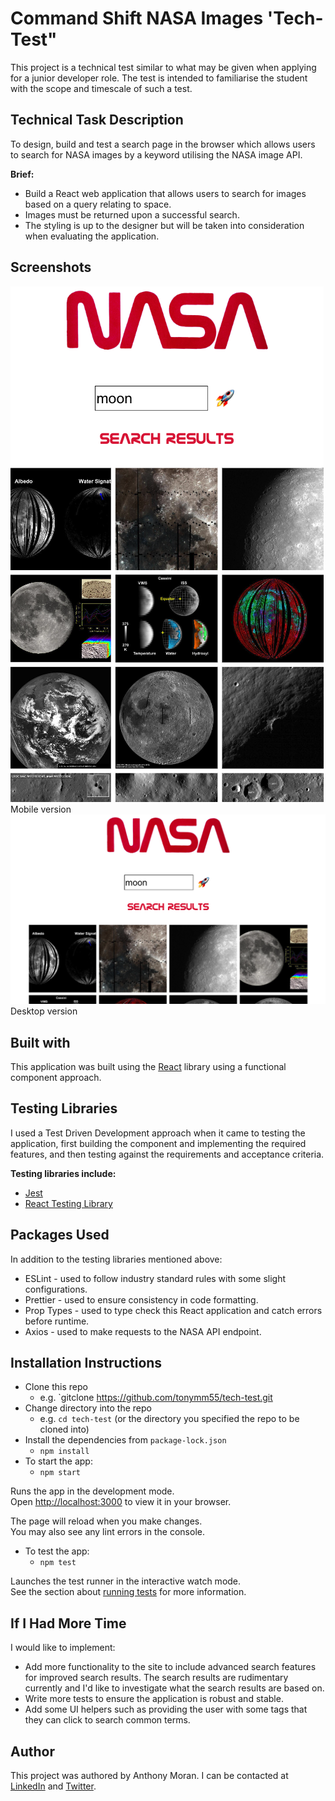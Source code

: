 # Command Shift NASA Images 'Tech-Test"

This project is a technical test similar to what may be given when applying for a junior developer role. The test is intended to familiarise the student with the scope and timescale of such a test.

## Technical Task Description 

To design, build and test a search page in the browser which allows users to search for NASA images by a keyword utilising the NASA image API.

**Brief:**
* Build a React web application that allows users to search for images based on a query relating to space.
* Images must be returned upon a successful search.
* The styling is up to the designer but will be taken into consideration when evaluating the application.

## Screenshots

![Mobile Version](./src/__screenshots__/mobile-nasa.png)
Mobile version
![Desktop Version](./src/__screenshots__/desktop-nasa.png)
Desktop version

## Built with

This application was built using the [React](https://reactjs.org/) library using a functional component approach.

## Testing Libraries

I used a Test Driven Development approach when it came to testing the application, first building the component and implementing the required features, and then testing against the requirements and acceptance criteria.

**Testing libraries include:**

* [Jest](https://jestjs.io/)
* [React Testing Library](https://testing-library.com/)

## Packages Used

In addition to the testing libraries mentioned above:

* ESLint - used to follow industry standard rules with some slight configurations.
* Prettier - used to ensure consistency in code formatting.
* Prop Types - used to type check this React application and catch errors before runtime.
* Axios - used to make requests to the NASA API endpoint.

## Installation Instructions

* Clone this repo
  * e.g. `gitclone https://github.com/tonymm55/tech-test.git
* Change directory into the repo
  * e.g. `cd tech-test` (or the directory you specified the repo to be cloned into)
* Install the dependencies from `package-lock.json`
  * `npm install`
* To start the app:
  * `npm start`

Runs the app in the development mode.\
Open [http://localhost:3000](http://localhost:3000) to view it in your browser.

The page will reload when you make changes.\
You may also see any lint errors in the console.

* To test the app:
  * `npm test`

Launches the test runner in the interactive watch mode.\
See the section about [running tests](https://facebook.github.io/create-react-app/docs/running-tests) for more information.

## If I Had More Time

I would like to implement:

* Add more functionality to the site to include advanced search features for improved search results. The search results are rudimentary currently and I'd like to investigate what the search results are based on.
* Write more tests to ensure the application is robust and stable.
* Add some UI helpers such as providing the user with some tags that they can click to search common terms.

## Author

This project was authored by Anthony Moran. I can be contacted at [LinkedIn](linkedin.com/in/anthonymmoran) and [Twitter](https://twitter.com/TonyMCodes).
